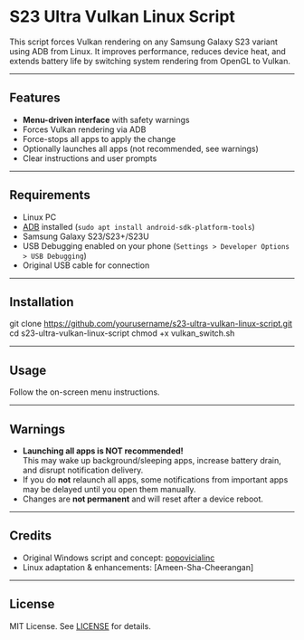 # S23 Ultra Vulkan Linux Script

This script forces Vulkan rendering on any Samsung Galaxy S23 variant using ADB from Linux. It improves performance, reduces device heat, and extends battery life by switching system rendering from OpenGL to Vulkan.

---

## Features

- **Menu-driven interface** with safety warnings
- Forces Vulkan rendering via ADB
- Force-stops all apps to apply the change
- Optionally launches all apps (not recommended, see warnings)
- Clear instructions and user prompts

---

## Requirements

- Linux PC
- [ADB](https://developer.android.com/tools/adb) installed (`sudo apt install android-sdk-platform-tools`)
- Samsung Galaxy S23/S23+/S23U
- USB Debugging enabled on your phone (`Settings > Developer Options > USB Debugging`)
- Original USB cable for connection

---

## Installation
git clone https://github.com/yourusername/s23-ultra-vulkan-linux-script.git
cd s23-ultra-vulkan-linux-script
chmod +x vulkan_switch.sh


---

## Usage
Follow the on-screen menu instructions.

---

## Warnings

- **Launching all apps is NOT recommended!**  
  This may wake up background/sleeping apps, increase battery drain, and disrupt notification delivery.  
- If you do **not** relaunch all apps, some notifications from important apps may be delayed until you open them manually.
- Changes are **not permanent** and will reset after a device reboot.

---

## Credits

- Original Windows script and concept: [popovicialinc](https://github.com/popovicialinc)
- Linux adaptation & enhancements: [Ameen-Sha-Cheerangan]

---

## License

MIT License. See [LICENSE](LICENSE) for details.
